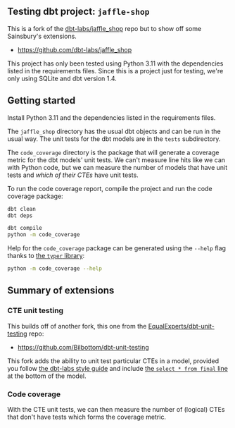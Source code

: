 ## Testing dbt project: `jaffle-shop`

This is a fork of the [dbt-labs/jaffle_shop](https://github.com/dbt-labs/jaffle_shop) repo but to show off some Sainsbury's extensions.

- https://github.com/dbt-labs/jaffle_shop

This project has only been tested using Python 3.11 with the dependencies listed in the requirements files. Since this is a project just for testing, we're only using SQLite and dbt version 1.4.

## Getting started

Install Python 3.11 and the dependencies listed in the requirements files.

The `jaffle_shop` directory has the usual dbt objects and can be run in the usual way. The unit tests for the dbt models are in the `tests` subdirectory.

The `code_coverage` directory is the package that will generate a coverage metric for the dbt models' unit tests. We can't measure line hits like we can with Python code, but we can measure the number of models that have unit tests and _which of their CTEs_ have unit tests.

To run the code coverage report, compile the project and run the code coverage package:

```bash
dbt clean
dbt deps

dbt compile
python -m code_coverage
```

Help for the `code_coverage` package can be generated using the `--help` flag thanks to [the `typer` library](https://typer.tiangolo.com/):

```bash
python -m code_coverage --help
```

## Summary of extensions

### CTE unit testing

This builds off of another fork, this one from the [EqualExperts/dbt-unit-testing](https://github.com/EqualExperts/dbt-unit-testing) repo:

- https://github.com/Bilbottom/dbt-unit-testing

This fork adds the ability to unit test particular CTEs in a model, provided you follow [the dbt-labs style guide](https://github.com/dbt-labs/corp/blob/main/dbt_style_guide.md) and include [the `select * from final` line](https://github.com/dbt-labs/corp/blob/725b6e9cf2af208d24a52fc04095c2feaff20b9d/dbt_style_guide.md?plain=1#L157-L158) at the bottom of the model.

### Code coverage

With the CTE unit tests, we can then measure the number of (logical) CTEs that don't have tests which forms the coverage metric.
